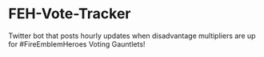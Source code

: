 # FEH-Vote-Tracker
Twitter bot that posts hourly updates when disadvantage multipliers are up for #FireEmblemHeroes Voting Gauntlets!
